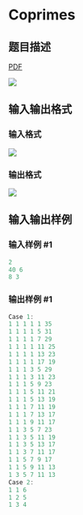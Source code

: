 # Coprimes

## 题目描述

[problemUrl]: https://uva.onlinejudge.org/index.php?option=com_onlinejudge&Itemid=8&category=18&page=show_problem&problem=1578

[PDF](https://uva.onlinejudge.org/external/106/p10637.pdf)

![](https://cdn.luogu.com.cn/upload/vjudge_pic/UVA10637/3cbe8b2e22ad0dda5a20179da006323612652bbb.png)

## 输入输出格式

### 输入格式

![](https://cdn.luogu.com.cn/upload/vjudge_pic/UVA10637/0cab0bf0d91c3c55aacce865b5b03b6ed22e6e58.png)

### 输出格式

![](https://cdn.luogu.com.cn/upload/vjudge_pic/UVA10637/db960945536d796751950c88957400028fc511ad.png)

## 输入输出样例

### 输入样例 #1

```cpp
2
40 6
8 3
```


### 输出样例 #1

```cpp
Case 1:
1 1 1 1 1 35
1 1 1 1 5 31
1 1 1 1 7 29
1 1 1 1 11 25
1 1 1 1 13 23
1 1 1 1 17 19
1 1 1 3 5 29
1 1 1 3 11 23
1 1 1 5 9 23
1 1 1 5 11 21
1 1 1 5 13 19
1 1 1 7 11 19
1 1 1 7 13 17
1 1 1 9 11 17
1 1 3 5 7 23
1 1 3 5 11 19
1 1 3 5 13 17
1 1 3 7 11 17
1 1 5 7 9 17
1 1 5 9 11 13
1 3 5 7 11 13
Case 2:
1 1 6
1 2 5
1 3 4
```


